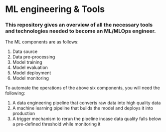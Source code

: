 # ML engineering & Tools

### This repository gives an overview of all the necessary tools and technologies needed to become an ML/MLOps engineer.

The ML components are as follows:

1. Data source
2. Data pre-processing
3. Model training
4. Model evaluation
5. Model deployment
6. Model monitoring 

To automate the operations of the above six components, you will need the following:

1. A data engineering pipeline that converts raw data into high quality data
2. A machine learning pipeline that builds the model and deploys it into production
3. A trigger mechanism to rerun the pipeline incase data quality falls below a pre-defined threshold while monitoring it